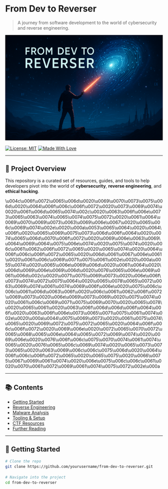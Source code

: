 # From Dev to Reverser

> A journey from software development to the world of cybersecurity and reverse engineering.

![Banner](./banner.png) <!-- Replace with your actual image path -->

[![License: MIT](https://img.shields.io/badge/License-MIT-blue.svg)](LICENSE)
[![Made With Love](https://img.shields.io/badge/Made%20with-%F0%9F%92%96-red.svg)](#)

---

## 🧭 Project Overview

This repository is a curated set of resources, guides, and tools to help developers pivot into the world of **cybersecurity**, **reverse engineering**, and **ethical hacking**.

\u004c\u006f\u0072\u0065\u006d\u0020\u0069\u0070\u0073\u0075\u006d\u0020\u0064\u006f\u006c\u006f\u0072\u0020\u0073\u0069\u0074\u0020\u0061\u006d\u0065\u0074\u002c\u0020\u0063\u006f\u006e\u0073\u0065\u0063\u0074\u0065\u0074\u0075\u0072\u0020\u0061\u0064\u0069\u0070\u0069\u0073\u0063\u0069\u006e\u0067\u0020\u0065\u006c\u0069\u0074\u002e\u0020\u000a\u0053\u0065\u0064\u0020\u0064\u006f\u0020\u0065\u0069\u0075\u0073\u006d\u006f\u0064\u0020\u0074\u0065\u006d\u0070\u006f\u0072\u0020\u0069\u006e\u0063\u0069\u0064\u0069\u0064\u0075\u006e\u0074\u0020\u0075\u0074\u0020\u006c\u0061\u0062\u006f\u0072\u0065\u0020\u0065\u0074\u0020\u0064\u006f\u006c\u006f\u0072\u0065\u0020\u006d\u0061\u0067\u006e\u0061\u0020\u0061\u006c\u0069\u0071\u0075\u0061\u002e\u0020\u000a\u0055\u0074\u0020\u0065\u006e\u0069\u006d\u0020\u0061\u0064\u0020\u006d\u0069\u006e\u0069\u006d\u0020\u0076\u0065\u006e\u0069\u0061\u006d\u002c\u0020\u0071\u0075\u0069\u0073\u0020\u006e\u006f\u0073\u0074\u0072\u0075\u0064\u0020\u0065\u0078\u0065\u0072\u0063\u0069\u0074\u0061\u0074\u0069\u006f\u006e\u0020\u0075\u006c\u006c\u0061\u006d\u0063\u006f\u0020\u006c\u0061\u0062\u006f\u0072\u0069\u0073\u0020\u006e\u0069\u0073\u0069\u0020\u0075\u0074\u0020\u0061\u006c\u0069\u0071\u0075\u0069\u0070\u0020\u0065\u0078\u0020\u0065\u0061\u0020\u0063\u006f\u006d\u006d\u006f\u0064\u006f\u0020\u0063\u006f\u006e\u0073\u0065\u0071\u0075\u0061\u0074\u002e\u0020\u000a\u0044\u0075\u0069\u0073\u0020\u0061\u0075\u0074\u0065\u0020\u0069\u0072\u0075\u0072\u0065\u0020\u0064\u006f\u006c\u006f\u0072\u0020\u0069\u006e\u0020\u0072\u0065\u0070\u0072\u0065\u0068\u0065\u006e\u0064\u0065\u0072\u0069\u0074\u0020\u0069\u006e\u0020\u0076\u006f\u006c\u0075\u0070\u0074\u0061\u0074\u0065\u0020\u0076\u0065\u006c\u0069\u0074\u0020\u0065\u0073\u0073\u0065\u0020\u0063\u0069\u006c\u006c\u0075\u006d\u0020\u0064\u006f\u006c\u006f\u0072\u0065\u0020\u0065\u0075\u0020\u0066\u0075\u0067\u0069\u0061\u0074\u0020\u006e\u0075\u006c\u006c\u0061\u0020\u0070\u0061\u0072\u0069\u0061\u0074\u0075\u0072\u002e\u000a

---

## 📚 Contents

- [Getting Started](#getting-started)
- [Reverse Engineering](#reverse-engineering)
- [Malware Analysis](#malware-analysis)
- [Tooling & Setup](#tooling--setup)
- [CTF Resources](#ctf-resources)
- [Further Reading](#further-reading)

---

## 🚀 Getting Started

```bash
# Clone the repo
git clone https://github.com/yourusername/from-dev-to-reverser.git

# Navigate into the project
cd from-dev-to-reverser
